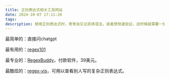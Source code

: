 ```yaml
---
title: 正则表达式相关工具网站
date: 2024-10-07 17:11:20
tags:
description: 使用正则表达式时，常常会忘记具体语法，或者想快速验证，这时候就需要一些在线网站来帮助。
---
```


最简单的：直接问chatgpt

最有用的：[regex101](https://regex101.com/)

最专业的：[RegexBuddy](https://www.regexbuddy.com/)，付款软件，39美元。

最酷炫的：[regex-vis](https://regex-vis.com/)，可用以查看别人写的复杂正则表达式。
